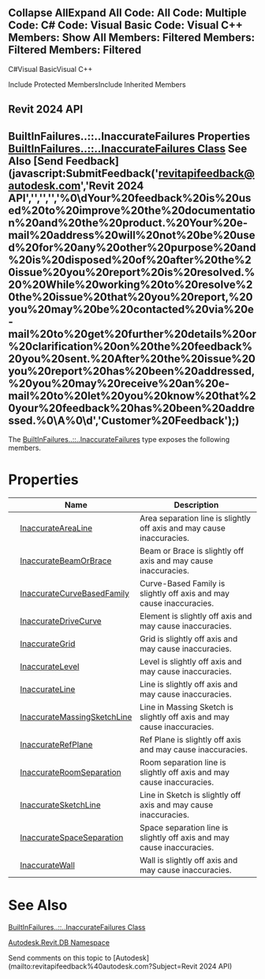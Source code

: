 ﻿

Collapse AllExpand All Code: All Code: Multiple Code: C# Code: Visual Basic Code: Visual C++  Members: Show All Members: Filtered Members: Filtered Members: Filtered   
---  
  
C#Visual BasicVisual C++

Include Protected MembersInclude Inherited Members

Revit 2024 API  
---  
BuiltInFailures..::..InaccurateFailures Properties  
[BuiltInFailures..::..InaccurateFailures Class](1cd8eae9-aab1-2808-fbaa-b95bdf9ff3eb.md) See Also [Send Feedback](javascript:SubmitFeedback\('revitapifeedback@autodesk.com','Revit 2024 API','','','','%0\\dYour%20feedback%20is%20used%20to%20improve%20the%20documentation%20and%20the%20product.%20Your%20e-mail%20address%20will%20not%20be%20used%20for%20any%20other%20purpose%20and%20is%20disposed%20of%20after%20the%20issue%20you%20report%20is%20resolved.%20%20While%20working%20to%20resolve%20the%20issue%20that%20you%20report,%20you%20may%20be%20contacted%20via%20e-mail%20to%20get%20further%20details%20or%20clarification%20on%20the%20feedback%20you%20sent.%20After%20the%20issue%20you%20report%20has%20been%20addressed,%20you%20may%20receive%20an%20e-mail%20to%20let%20you%20know%20that%20your%20feedback%20has%20been%20addressed.%0\\A%0\\d','Customer%20Feedback'\);)  
---  
  
The [BuiltInFailures..::..InaccurateFailures](1cd8eae9-aab1-2808-fbaa-b95bdf9ff3eb.md) type exposes the following members.

# Properties

|  | Name | Description |
| --- | --- | --- |
|  | [InaccurateAreaLine](e68a95db-4df8-9f75-0b51-7726e33639ba.md) | Area separation line is slightly off axis and may cause inaccuracies. |
|  | [InaccurateBeamOrBrace](6126acf8-bea3-a06f-17c3-1c703a6c92e3.md) | Beam or Brace is slightly off axis and may cause inaccuracies. |
|  | [InaccurateCurveBasedFamily](4fddd8eb-c845-d03f-8f9c-edc3c142dced.md) | Curve-Based Family is slightly off axis and may cause inaccuracies. |
|  | [InaccurateDriveCurve](81c2d8f5-462b-8d58-2bd0-061532647f08.md) | Element is slightly off axis and may cause inaccuracies. |
|  | [InaccurateGrid](5c7cd324-0c8b-e60e-617a-d9d594f40b4d.md) | Grid is slightly off axis and may cause inaccuracies. |
|  | [InaccurateLevel](0506752a-3e77-69dd-c5e4-9cc09c017213.md) | Level is slightly off axis and may cause inaccuracies. |
|  | [InaccurateLine](2481ed55-5e41-5a1a-1be5-2143c91ffffd.md) | Line is slightly off axis and may cause inaccuracies. |
|  | [InaccurateMassingSketchLine](ae6512d9-06e0-0393-0d7c-381225186fe8.md) | Line in Massing Sketch is slightly off axis and may cause inaccuracies. |
|  | [InaccurateRefPlane](dd098a98-6283-d61a-b763-4a7911a581f8.md) | Ref Plane is slightly off axis and may cause inaccuracies. |
|  | [InaccurateRoomSeparation](9f432f9a-0f4c-1d35-3ca0-fd316b3d3516.md) | Room separation line is slightly off axis and may cause inaccuracies. |
|  | [InaccurateSketchLine](e39b590d-0d3f-f163-7727-ad5d50a1831d.md) | Line in Sketch is slightly off axis and may cause inaccuracies. |
|  | [InaccurateSpaceSeparation](516cdbfd-e2f2-2c18-5bd6-9e42882dbc7f.md) | Space separation line is slightly off axis and may cause inaccuracies. |
|  | [InaccurateWall](3fee9a31-e2ac-1a4e-31fd-c2908934b4ab.md) | Wall is slightly off axis and may cause inaccuracies. |
  
# See Also

[BuiltInFailures..::..InaccurateFailures Class](1cd8eae9-aab1-2808-fbaa-b95bdf9ff3eb.md)

[Autodesk.Revit.DB Namespace](87546ba7-461b-c646-cbb1-2cb8f5bff8b2.md)

Send comments on this topic to [Autodesk](mailto:revitapifeedback%40autodesk.com?Subject=Revit 2024 API)
